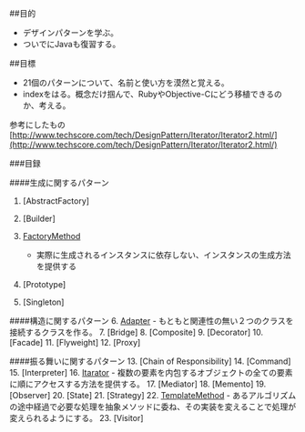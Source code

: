 ##目的
- デザインパターンを学ぶ。
- ついでにJavaも復習する。


##目標
- 21個のパターンについて、名前と使い方を漠然と覚える。
- indexをはる。概念だけ掴んで、RubyやObjective-Cにどう移植できるのか、考える。

参考にしたもの
[http://www.techscore.com/tech/DesignPattern/Iterator/Iterator2.html/](http://www.techscore.com/tech/DesignPattern/Iterator/Iterator2.html/)


###目録

####生成に関するパターン
1. [AbstractFactory]

2. [Builder]

3. [FactoryMethod](./assets/mds/FactoryMethod.md)
	- 実際に生成されるインスタンスに依存しない、インスタンスの生成方法を提供する

4. [Prototype]
5. [Singleton]

####構造に関するパターン
6. [Adapter](./assets/mds/Adapter.md)
	- もともと関連性の無い２つのクラスを接続するクラスを作る。
7. [Bridge]
8. [Composite]
9. [Decorator]
10. [Facade]
11. [Flyweight]
12. [Proxy]

####振る舞いに関するパターン
13. [Chain of Responsibility]
14. [Command]
15. [Interpreter]
16. [Itarator](./assets/mds/Iterator.md) 
	- 複数の要素を内包するオブジェクトの全ての要素に順にアクセスする方法を提供する。
17. [Mediator]
18. [Memento]
19. [Observer]
20. [State]
21. [Strategy]
22. [TemplateMethod](./assets/mds/TemplateMethod.md)
	- あるアルゴリズムの途中経過で必要な処理を抽象メソッドに委ね、その実装を変えることで処理が変えられるようにする。
23. [Visitor]

